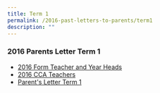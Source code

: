```yaml
---
title: Term 1
permalink: /2016-past-letters-to-parents/term1
description: ""
---
```

### 2016 Parents Letter Term 1

* [2016 Form Teacher and Year Heads](/files/2016FORMTEACHERSANDYEARHEADS.pdf)
* [2016 CCA Teachers](/files/2016-CCA-TEACHERS-IC.pdf)
* [Parent's Letter Term 1](/files/Parents-Letter-Term-1-Issue-12016-Final.pdf)
